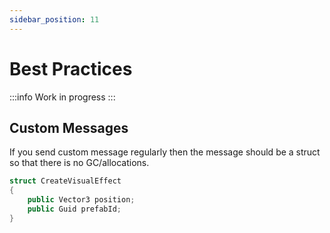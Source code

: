 ```yaml
---
sidebar_position: 11
---
```

# Best Practices

:::info
Work in progress
:::

## Custom Messages

If you send custom message regularly then the message should be a struct so that there is no GC/allocations.

```cs
struct CreateVisualEffect
{
    public Vector3 position;
    public Guid prefabId;
}
```
